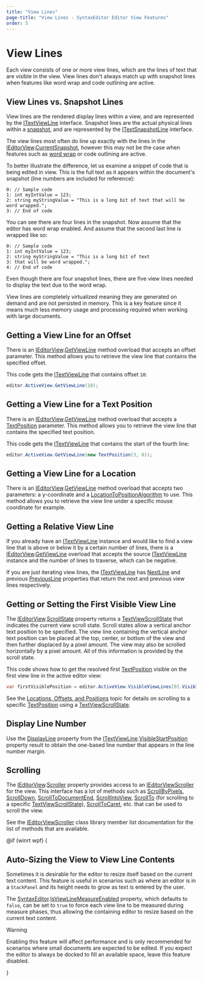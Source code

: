 ```yaml
---
title: "View Lines"
page-title: "View Lines - SyntaxEditor Editor View Features"
order: 5
---
```

# View Lines

Each view consists of one or more view lines, which are the lines of text that are visible in the view.  View lines don't always match up with snapshot lines when features like word wrap and code outlining are active.

## View Lines vs. Snapshot Lines

View lines are the rendered display lines within a view, and are represented by the [ITextViewLine](xref:@ActiproUIRoot.Controls.SyntaxEditor.ITextViewLine) interface.  Snapshot lines are the actual physical lines within a [snapshot](../../text-parsing/core-text/documents-snapshots-versions.md), and are represented by the [ITextSnapshotLine](xref:ActiproSoftware.Text.ITextSnapshotLine) interface.

The view lines most often do line up exactly with the lines in the [IEditorView](xref:@ActiproUIRoot.Controls.SyntaxEditor.IEditorView).[CurrentSnapshot](xref:@ActiproUIRoot.Controls.SyntaxEditor.ITextView.CurrentSnapshot), however this may not be the case when features such as [word wrap](word-wrap.md) or code outlining are active.

To better illustrate the difference, let us examine a snippet of code that is being edited in view.  This is the full text as it appears within the document's snapshot (line numbers are included for reference):

```
0: // Sample code
1: int myIntValue = 123;
2: string myStringValue = "This is a long bit of text that will be word wrapped.";
3: // End of code
```

You can see there are four lines in the snapshot.  Now assume that the editor has word wrap enabled.  And assume that the second last line is wrapped like so:

```
0: // Sample code
1: int myIntValue = 123;
2: string myStringValue = "This is a long bit of text
3: that will be word wrapped.";
4: // End of code
```

Even though there are four snapshot lines, there are five view lines needed to display the text due to the word wrap.

View lines are completely virtualized meaning they are generated on demand and are not persisted in memory.  This is a key feature since it means much less memory usage and processing required when working with large documents.

## Getting a View Line for an Offset

There is an [IEditorView](xref:@ActiproUIRoot.Controls.SyntaxEditor.IEditorView).[GetViewLine](xref:@ActiproUIRoot.Controls.SyntaxEditor.IEditorView.GetViewLine*) method overload that accepts an offset parameter.  This method allows you to retrieve the view line that contains the specified offset.

This code gets the [ITextViewLine](xref:@ActiproUIRoot.Controls.SyntaxEditor.ITextViewLine) that contains offset `10`:

```csharp
editor.ActiveView.GetViewLine(10);
```

## Getting a View Line for a Text Position

There is an [IEditorView](xref:@ActiproUIRoot.Controls.SyntaxEditor.IEditorView).[GetViewLine](xref:@ActiproUIRoot.Controls.SyntaxEditor.IEditorView.GetViewLine*) method overload that accepts a [TextPosition](xref:ActiproSoftware.Text.TextPosition) parameter.  This method allows you to retrieve the view line that contains the specified text position.

This code gets the [ITextViewLine](xref:@ActiproUIRoot.Controls.SyntaxEditor.ITextViewLine) that contains the start of the fourth line:

```csharp
editor.ActiveView.GetViewLine(new TextPosition(3, 0));
```

## Getting a View Line for a Location

There is an [IEditorView](xref:@ActiproUIRoot.Controls.SyntaxEditor.IEditorView).[GetViewLine](xref:@ActiproUIRoot.Controls.SyntaxEditor.IEditorView.GetViewLine*) method overload that accepts two parameters: a y-coordinate and a [LocationToPositionAlgorithm](xref:@ActiproUIRoot.Controls.SyntaxEditor.LocationToPositionAlgorithm) to use.  This method allows you to retrieve the view line under a specific mouse coordinate for example.

## Getting a Relative View Line

If you already have an [ITextViewLine](xref:@ActiproUIRoot.Controls.SyntaxEditor.ITextViewLine) instance and would like to find a view line that is above or below it by a certain number of lines, there is a [IEditorView](xref:@ActiproUIRoot.Controls.SyntaxEditor.IEditorView).[GetViewLine](xref:@ActiproUIRoot.Controls.SyntaxEditor.IEditorView.GetViewLine*) overload that accepts the source [ITextViewLine](xref:@ActiproUIRoot.Controls.SyntaxEditor.ITextViewLine) instance and the number of lines to traverse, which can be negative.

If you are just iterating view lines, the [ITextViewLine](xref:@ActiproUIRoot.Controls.SyntaxEditor.ITextViewLine) has [NextLine](xref:@ActiproUIRoot.Controls.SyntaxEditor.ITextViewLine.NextLine) and previous [PreviousLine](xref:@ActiproUIRoot.Controls.SyntaxEditor.ITextViewLine.PreviousLine) properties that return the next and previous view lines respectively.

## Getting or Setting the First Visible View Line

The [IEditorView](xref:@ActiproUIRoot.Controls.SyntaxEditor.IEditorView).[ScrollState](xref:@ActiproUIRoot.Controls.SyntaxEditor.ITextView.ScrollState) property returns a [TextViewScrollState](xref:@ActiproUIRoot.Controls.SyntaxEditor.TextViewScrollState) that indicates the current view scroll state.  Scroll states allow a vertical anchor text position to be specified.  The view line containing the vertical anchor text position can be placed at the top, center, or bottom of the view and then further displaced by a pixel amount.  The view may also be scrolled horizontally by a pixel amount.  All of this information is provided by the scroll state.

This code shows how to get the resolved first [TextPosition](xref:ActiproSoftware.Text.TextPosition) visible on the first view line in the active editor view:

```csharp
var firstVisiblePosition = editor.ActiveView.VisibleViewLines[0].VisibleStartPosition;
```

See the [Locations, Offsets, and Positions](locations-offsets-positions.md) topic for details on scrolling to a specific [TextPosition](xref:ActiproSoftware.Text.TextPosition) using a [TextViewScrollState](xref:@ActiproUIRoot.Controls.SyntaxEditor.TextViewScrollState).

## Display Line Number

Use the [DisplayLine](xref:ActiproSoftware.Text.TextPosition.DisplayLine) property from the [ITextViewLine](xref:@ActiproUIRoot.Controls.SyntaxEditor.ITextViewLine).[VisibleStartPosition](xref:@ActiproUIRoot.Controls.SyntaxEditor.ITextViewLine.VisibleStartPosition) property result to obtain the one-based line number that appears in the line number margin.

## Scrolling

The [IEditorView](xref:@ActiproUIRoot.Controls.SyntaxEditor.IEditorView).[Scroller](xref:@ActiproUIRoot.Controls.SyntaxEditor.IEditorView.Scroller) property provides access to an [IEditorViewScroller](xref:@ActiproUIRoot.Controls.SyntaxEditor.IEditorViewScroller) for the view.  This interface has a lot of methods such as [ScrollByPixels](xref:@ActiproUIRoot.Controls.SyntaxEditor.IEditorViewScroller.ScrollByPixels*), [ScrollDown](xref:@ActiproUIRoot.Controls.SyntaxEditor.IEditorViewScroller.ScrollDown*), [ScrollToDocumentEnd](xref:@ActiproUIRoot.Controls.SyntaxEditor.IEditorViewScroller.ScrollToDocumentEnd*), [ScrollIntoView](xref:@ActiproUIRoot.Controls.SyntaxEditor.IEditorViewScroller.ScrollIntoView*), [ScrollTo](xref:@ActiproUIRoot.Controls.SyntaxEditor.IEditorViewScroller.ScrollTo*) (for scrolling to a specific [TextViewScrollState](xref:@ActiproUIRoot.Controls.SyntaxEditor.TextViewScrollState)), [ScrollToCaret](xref:@ActiproUIRoot.Controls.SyntaxEditor.IEditorViewScroller.ScrollToCaret*), etc.  that can be used to scroll the view.

See the [IEditorViewScroller](xref:@ActiproUIRoot.Controls.SyntaxEditor.IEditorViewScroller) class library member list documentation for the list of methods that are available.

@if (winrt wpf) {

## Auto-Sizing the View to View Line Contents

Sometimes it is desirable for the editor to resize itself based on the current text content.  This feature is useful in scenarios such as where an editor is in a `StackPanel` and its height needs to grow as text is entered by the user.

The [SyntaxEditor](xref:@ActiproUIRoot.Controls.SyntaxEditor.SyntaxEditor).[IsViewLineMeasureEnabled](xref:@ActiproUIRoot.Controls.SyntaxEditor.SyntaxEditor.IsViewLineMeasureEnabled) property, which defaults to `false`, can be set to `true` to force each view line to be measured during measure phases, thus allowing the containing editor to resize based on the current text content.

> [!WARNING]
> Enabling this feature will affect performance and is only recommended for scenarios where small documents are expected to be edited.  If you expect the editor to always be docked to fill an available space, leave this feature disabled.

}
